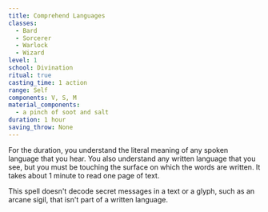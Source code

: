 ```yaml
---
title: Comprehend Languages
classes:
  - Bard
  - Sorcerer
  - Warlock
  - Wizard
level: 1
school: Divination
ritual: true
casting_time: 1 action
range: Self
components: V, S, M
material_components:
  - a pinch of soot and salt
duration: 1 hour
saving_throw: None
---
```


For the duration, you understand the literal meaning of any spoken language that you hear. You also understand any written language that you see, but you must be touching the surface on which the words are written. It takes about 1 minute to read one page of text.

This spell doesn't decode secret messages in a text or a glyph, such as an arcane sigil, that isn't part of a written language.
